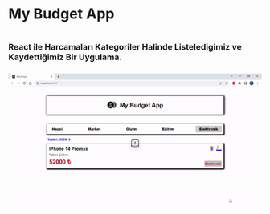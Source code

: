  <h1>My Budget App<h1>

 <h3>React ile Harcamaları Kategoriler Halinde
 Listeledigimiz ve Kaydettiğimiz Bir Uygulama. <h3>

 ![](./src/assets/imgs/Budget.gif)
